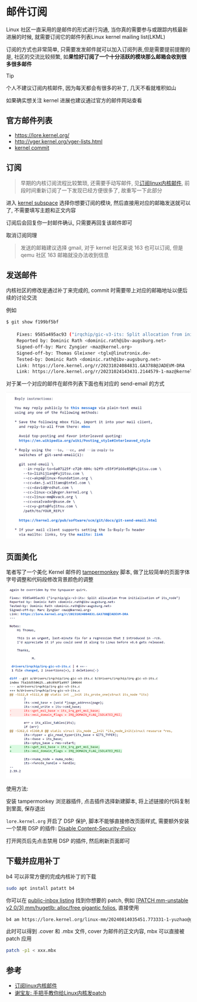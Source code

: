 
# 邮件订阅

Linux 社区一直采用的是邮件的形式进行沟通, 当你真的需要参与或跟踪内核最新进展的时候, 就需要订阅它的邮件列表Linux kernel mailing list(LKML)

订阅的方式也非常简单, 只需要发发邮件就可以加入订阅列表,但是需要提前提醒的是, 社区的交流比较频繁, 如**果恰好订阅了一个十分活跃的模块那么邮箱会收到很多很多邮件**

> [!TIP]
> 个人不建议订阅内核邮件, 因为每天都会有很多的补丁, 几天不看就堆积如山
>
> 如果确实想关注 kernel 进展也建议通过官方的邮件网站查看

## 官方邮件列表

- https://lore.kernel.org/
- http://vger.kernel.org/vger-lists.html
- [kernel commit](https://git.kernel.org/pub/scm/linux/kernel/git/torvalds/linux.git/)

## 订阅

> 早期的内核订阅流程比较繁琐, 还需要手动写邮件, 见[订阅linux内核邮件](https://cclinuxer.github.io/2020/08/%E8%AE%A2%E9%98%85linux%E5%86%85%E6%A0%B8%E9%82%AE%E4%BB%B6/), 前段时间重新订阅了一下发现已经方便很多了, 故重写一下此部分

进入 [kernel subspace](https://subspace.kernel.org/vger.kernel.org.html) 选择你想要订阅的模块, 然后直接用对应的邮箱发送就可以了, 不需要填写主题和正文内容

订阅后会回复你一封邮件确认, 只需要再回复该邮件即可

取消订阅同理

> 发送的邮箱建议选择 gmail, 对于 kernel 社区来说 163 也可以订阅, 但是 qemu 社区 163 邮箱就没办法收到信息

## 发送邮件

内核社区的修改是通过补丁来完成的, commit 时需要带上对应的邮箱地址以便后续的讨论交流

例如

```bash
$ git show f199bf5bf

    Fixes: 9585a495ac93 ("irqchip/gic-v3-its: Split allocation from initialisation of its_node")
    Reported by: Dominic Rath <dominic.rath@ibv-augsburg.net>
    Signed-off-by: Marc Zyngier <maz@kernel.org>
    Signed-off-by: Thomas Gleixner <tglx@linutronix.de>
    Tested-by: Dominic Rath <dominic.rath@ibv-augsburg.net>
    Link: https://lore.kernel.org/r/20231024084831.GA3788@JADEVM-DRA
    Link: https://lore.kernel.org/r/20231024143431.2144579-1-maz@kernel.org
```

对于某一个对应的邮件在邮件列表下面也有对应的 send-email 的方式

![20240701110608](https://raw.githubusercontent.com/learner-lu/picbed/master/20240701110608.png)

## 页面美化

笔者写了一个美化 Kernel 邮件的 [tampermonkey](https://gist.github.com/luzhixing12345/a2acc386e65a948cc13296e42750062b) 脚本, 做了比较简单的页面字体字号调整和代码段修改背景颜色的调整

![20240701102951](https://raw.githubusercontent.com/learner-lu/picbed/master/20240701102951.png)

使用方法:

安装 tampermonkey 浏览器插件, 点击插件选择新建脚本, 将上述链接的代码复制到里面, 保存退出

`lore.kernel.org` 开启了 DSP 保护, 脚本不能够直接修改页面样式, 需要额外安装一个禁用 DSP 的插件: [Disable Content-Security-Policy](https://chrome.google.com/webstore/detail/ieelmcmcagommplceebfedjlakkhpden)

打开网页后先点击禁用 DSP 的插件, 然后刷新页面即可

## 下载并应用补丁

b4 可以非常方便的完成内核补丁的下载

```bash
sudo apt install patatt b4
```

你可以在 [public-inbox listing](https://lore.kernel.org/) 找到你想要的 patch, 例如 [[PATCH mm-unstable v2 0/3] mm/hugetlb: alloc/free gigantic folios](https://lore.kernel.org/linux-mm/20240814035451.773331-1-yuzhao@google.com/T/#t), 直接使用

```bash
b4 am https://lore.kernel.org/linux-mm/20240814035451.773331-1-yuzhao@google.com/T/#t
```

此时可以得到 .cover 和 .mbx 文件, cover 为邮件的正文内容, mbx 可以直接被 patch 应用

```bash
patch -p1 < xxx.mbx
```

## 参考

- [订阅linux内核邮件](https://cclinuxer.github.io/2020/08/%E8%AE%A2%E9%98%85linux%E5%86%85%E6%A0%B8%E9%82%AE%E4%BB%B6/)
- [谢宝友: 手把手教你给Linux内核发patch](https://mp.weixin.qq.com/s?__biz=Mzg2OTc0ODAzMw==&mid=2247501869&idx=1&sn=f391b7b95b7a75c52a09a8b9eabbc800&source=41#wechat_redirect)

